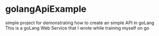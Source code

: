 # golangApiExample
simple project for demonstrating how to create an simple API in goLang
This is a goLang Web Service that I wrote while training myself on go
